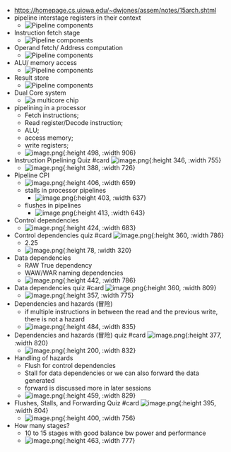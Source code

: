 - https://homepage.cs.uiowa.edu/~dwjones/assem/notes/15arch.shtml
- pipeline interstage registers in their context
	- ![Pipeline components](https://homepage.cs.uiowa.edu/~dwjones/assem/notes/15f/pipeline.gif)
- Instruction fetch stage
	- ![Pipeline components](https://homepage.cs.uiowa.edu/~dwjones/assem/notes/15f/IFstage.gif)
- Operand fetch/ Address computation
	- ![Pipeline components](https://homepage.cs.uiowa.edu/~dwjones/assem/notes/15f/EAstage.gif)
- ALU/ memory access
	- ![Pipeline components](https://homepage.cs.uiowa.edu/~dwjones/assem/notes/15f/ALUstage.gif)
- Result store
	- ![Pipeline components](https://homepage.cs.uiowa.edu/~dwjones/assem/notes/15f/RSstage.gif)
- Dual Core system
	- ![a multicore chip](https://homepage.cs.uiowa.edu/~dwjones/assem/notes/15f/multicore.gif)
- pipelining in a processor
	- Fetch instructions;
	- Read register/Decode instruction;
	- ALU;
	- access memory;
	- write registers;
	- ![image.png](../assets/image_1713954865094_0.png){:height 498, :width 906}
- Instruction Pipelining Quiz #card
  ![image.png](../assets/image_1713955033776_0.png){:height 346, :width 755}
	- ![image.png](../assets/image_1713955025022_0.png){:height 388, :width 726}
- Pipeline CPI
	- ![image.png](../assets/image_1713955132348_0.png){:height 406, :width 659}
	- stalls in processor pipelines
		- ![image.png](../assets/image_1713955312791_0.png){:height 403, :width 637}
	- flushes in pipelines
		- ![image.png](../assets/image_1713955354808_0.png){:height 413, :width 643}
- Control dependencies
	- ![image.png](../assets/image_1713955498999_0.png){:height 424, :width 683}
- Control dependencies quiz #card
  ![image.png](../assets/image_1713955538318_0.png){:height 360, :width 786}
	- 2.25
	- ![image.png](../assets/image_1713955581936_0.png){:height 78, :width 320}
- Data dependencies
	- RAW True dependency
	- WAW/WAR naming dependencies
	- ![image.png](../assets/image_1713955628921_0.png){:height 442, :width 786}
- Data dependencies quiz #card
  ![image.png](../assets/image_1713955732986_0.png){:height 360, :width 809}
	- ![image.png](../assets/image_1713955857493_0.png){:height 357, :width 775}
- Dependencies and hazards (冒险)
	- if multiple instructions in between the read and the previous write, there is not a hazard
	- ![image.png](../assets/image_1713956050759_0.png){:height 484, :width 835}
- Dependencies and hazards (冒险) quiz #card
  ![image.png](../assets/image_1713956091584_0.png){:height 377, :width 820}
	- ![image.png](../assets/image_1713956198581_0.png){:height 200, :width 832}
- Handling of hazards
	- Flush for control dependencies
	- Stall for data dependencies or we can also forward the data generated
	- forward is discussed more in later sessions
	- ![image.png](../assets/image_1713956351912_0.png){:height 459, :width 829}
- Flushes, Stalls, and Forwarding Quiz #card
  ![image.png](../assets/image_1713960231181_0.png){:height 395, :width 804}
	- ![image.png](../assets/image_1713960370583_0.png){:height 400, :width 756}
- How many stages?
	- 10 to 15 stages with good balance bw power and performance
	- ![image.png](../assets/image_1713960617481_0.png){:height 463, :width 777}